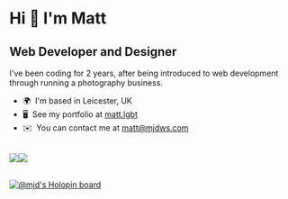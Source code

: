 Hi 👋 I'm Matt
=============================

Web Developer and Designer
--------------------------

I've been coding for 2 years, after being introduced to web development through running a photography business.

* 🌍  I'm based in Leicester, UK
* 🖥️  See my portfolio at [matt.lgbt](http://matt.lgbt)
* ✉️  You can contact me at [matt@mjdws.com](mailto:matt@mjdws.com)

<br>
<div align="left">
  <a href="https://www.twitter.com/immattdavison" target="_blank" rel="noreferrer"><img
  src="https://img.shields.io/twitter/follow/immattdavison?logo=twitter&style=for-the-badge&color=3382ed&labelColor=171717"
  /></a><a href="https://www.github.com/immattdavison" target="_blank" rel="noreferrer"><img
  src="https://img.shields.io/github/followers/immattdavison?logo=github&style=for-the-badge&color=3382ed&labelColor=171717" /></a>
</div>
<br>

[![@mjd's Holopin board](https://holopin.io/api/user/board?user=mjd)](https://holopin.io/@mjd)
